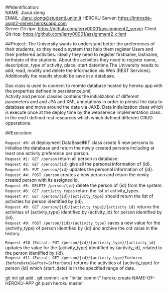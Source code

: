 ##Identification:  
NAME: Jiarui.xiong  
EMAIL: Jiarui.xiong@studenti.unitn.it
HEROKU Server: https://introsde-asgn2-server.herokuapp.com  
Server Git ripo: https://github.com/jerry00001/assignment2_server
Client Git riop: https://github.com/jerry00001/assignment2_client

##Project:
The University wants to understand better the preferences of their students, so they need a system that help them register Users and their preferred activities. Ideally they need to register firstname, lastname, birthdate of the students. About the activities they need to register name, description, type of activity, place, start date/time.The University needs to add, read, modify and delete the information via Web (REST Services). Additionally the results should be save in a database.

Dao class is used to connect to reomte database hosted by heroku app with the properties defined in persistence.xml.  
Activity and person classes contains the initialization of different parameters and and JPA and XML annotations in order to persist the data to database and move around the data via JAXB.
Data Initialization class which is execute once at the deploy time by the webservice implementation class. in the end i defined rest resources which which defined different CRUD opperations.  

##Execution:

`Request #0:` at deployment DataBaseINIT class create 5 new persons to initialise the database and return the newly created persons including at least one activity preference per person.  
`Request #1: GET /person` return all person in database.  
`Request #2: GET /person/{id}` give all the personal information of {id}.  
`Request #3: PUT /person/{id}` updates the personal information of {id}.  
`Request #4: POST /person` creates a new person and return the newly created person with its assigned id.  
`Request #5: DELETE /person/{id}` delete the person of {id} from the system.  
`Request #6: GET /activity_types` return the list of activity_types.  
`Request #7: GET /person/{id}/{activity_type}` should return the list of activities for person identified by {id}.  
`Request #8: GET /person/{id}/{activity_type}/{activity_id}` returns the activities of {activity_type} identified by {activity_id} for person identified by {id}.  
`Request #9: POST /person/{id}/{activity_type}` saves a new value for the {activity_type} of person identified by {id} and archive the old value in the history.  

`Request #10 (Extra): PUT /person/{id}/{activity_type}/{activity_id}` updates the value for the {activity_type} identified by {activity_id}, related to the person identified by {id}.  
`Request #11 (Extra): GET /person/{id}/{activity_type}?before={beforeDate}&after={afterDate}` returns the activities of {activity_type} for person {id} which {start_date} is in the specified range of date.  

 
git init
git add .
git commit -am "initial commit"
heroku create NAME-OF-HEROKU-APP
git push heroku master

